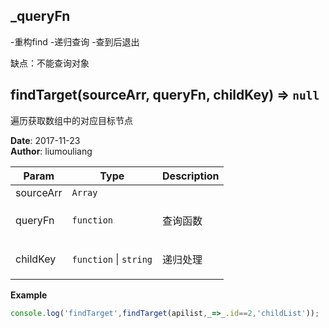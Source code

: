 ## \_queryFn
<p>-重构find
-递归查询
-查到后退出</p>
<p>缺点：不能查询对象</p>

## findTarget(sourceArr, queryFn, childKey) ⇒ <code>null</code>
<p>遍历获取数组中的对应目标节点</p>

**Date**: 2017-11-23  
**Author**: liumouliang  

| Param | Type | Description |
| --- | --- | --- |
| sourceArr | <code>Array</code> |  |
| queryFn | <code>function</code> | <p>查询函数</p> |
| childKey | <code>function</code> \| <code>string</code> | <p>递归处理</p> |

**Example**  
```javascript
console.log('findTarget',findTarget(apilist,_=>_.id==2,'childList'));
```
